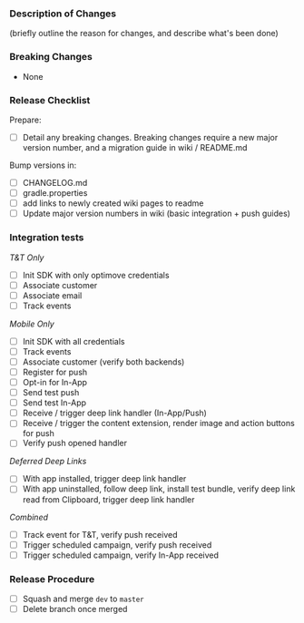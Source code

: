 ### Description of Changes

(briefly outline the reason for changes, and describe what's been done)

### Breaking Changes

- None

### Release Checklist

Prepare:

- [ ] Detail any breaking changes. Breaking changes require a new major version number, and a migration guide in wiki / README.md

Bump versions in:

- [ ] CHANGELOG.md
- [ ] gradle.properties
- [ ] add links to newly created wiki pages to readme
- [ ] Update major version numbers in wiki (basic integration + push guides)

### Integration tests

_T&T Only_

- [ ] Init SDK with only optimove credentials
- [ ] Associate customer
- [ ] Associate email
- [ ] Track events

_Mobile Only_

- [ ] Init SDK with all credentials
- [ ] Track events
- [ ] Associate customer (verify both backends)
- [ ] Register for push
- [ ] Opt-in for In-App
- [ ] Send test push
- [ ] Send test In-App
- [ ] Receive / trigger deep link handler (In-App/Push)
- [ ] Receive / trigger the content extension, render image and action buttons for push
- [ ] Verify push opened handler

_Deferred Deep Links_

- [ ] With app installed, trigger deep link handler
- [ ] With app uninstalled, follow deep link, install test bundle, verify deep link read from Clipboard, trigger deep link handler

_Combined_

- [ ] Track event for T&T, verify push received
- [ ] Trigger scheduled campaign, verify push received
- [ ] Trigger scheduled campaign, verify In-App received

### Release Procedure

- [ ] Squash and merge `dev` to `master`
- [ ] Delete branch once merged

